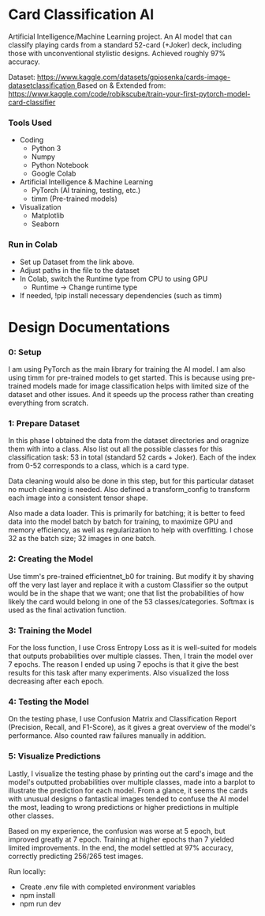 # Card Classification AI

Artificial Intelligence/Machine Learning project. An AI model that can classify playing cards from a standard 52-card (+Joker) deck, including those with unconventional stylistic designs. Achieved roughly 97% accuracy.

Dataset: <u> https://www.kaggle.com/datasets/gpiosenka/cards-image-datasetclassification </u>
Based on & Extended from: <u> https://www.kaggle.com/code/robikscube/train-your-first-pytorch-model-card-classifier </u> 

### Tools Used
- Coding
    - Python 3
    - Numpy
    - Python Notebook
    - Google Colab
- Artificial Intelligence & Machine Learning
    - PyTorch (AI training, testing, etc.)
    - timm (Pre-trained models)
- Visualization
    - Matplotlib
    - Seaborn


### Run in Colab
- Set up Dataset from the link above.
- Adjust paths in the file to the dataset
- In Colab, switch the Runtime type from CPU to using GPU
    - Runtime -> Change runtime type
- If needed, !pip install necessary dependencies (such as timm)


# Design Documentations

### 0: Setup

I am using PyTorch as the main library for training the AI model. I am also using timm for pre-trained models to get started. This is because using pre-trained models made for image classification helps with limited size of the dataset and other issues. And it speeds up the process rather than creating everything from scratch.

### 1: Prepare Dataset

In this phase I obtained the data from the dataset directories and oragnize them with into a class. Also list out all the possible classes for this classification task: 53 in total (standard 52 cards + Joker). Each of the index from 0-52 corresponds to a class, which is a card type.

Data cleaning would also be done in this step, but for this particular dataset no much cleaning is needed. Also defined a transform_config to transform each image into a consistent tensor shape.

Also made a data loader. This is primarily for batching; it is better to feed data into the model batch by batch for training, to maximize GPU and memory efficiency, as well as regularization to help with overfitting. I chose 32 as the batch size; 32 images in one batch.

### 2: Creating the Model

Use timm's pre-trained efficientnet_b0 for training. But modify it by shaving off the very last layer and replace it with a custom Classifier so the output would be in the shape that we want; one that list the probabilities of how likely the card would belong in one of the 53 classes/categories. Softmax is used as the final activation function.

### 3: Training the Model

For the loss function, I use Cross Entropy Loss as it is well-suited for models that outputs probabilities over multiple classes. Then, I train the model over 7 epochs. The reason I ended up using 7 epochs is that it give the best results for this task after many experiments. Also visualized the loss decreasing after each epoch.

### 4: Testing the Model

On the testing phase, I use Confusion Matrix and Classification Report (Precision, Recall, and F1-Score), as it gives a great overview of the model's performance. Also counted raw failures manually in addition.

### 5: Visualize Predictions

Lastly, I visualize the testing phase by printing out the card's image and the model's outputted probabilities over multiple classes, made into a barplot to illustrate the prediction for each model. From a glance, it seems the cards with unusual designs o fantastical images tended to confuse the AI model the most, leading to wrong predictions or higher predictions in multiple other classes. 

Based on my experience, the confusion was worse at 5 epoch, but improved greatly at 7 epoch. Training at higher epochs than 7 yielded limited improvements. In the end, the model settled at 97% accuracy, correctly predicting 256/265 test images.






Run locally:
- Create .env file with completed environment variables
- npm install
- npm run dev

